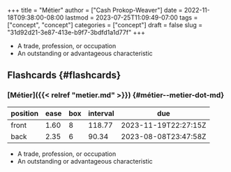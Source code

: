 +++
title = "Métier"
author = ["Cash Prokop-Weaver"]
date = 2022-11-18T09:38:00-08:00
lastmod = 2023-07-25T11:09:49-07:00
tags = ["concept", "concept"]
categories = ["concept"]
draft = false
slug = "31d92d21-3e87-413e-b9f7-3bdfd1a1d77f"
+++

-   A trade, profession, or occupation
-   An outstanding or advantageous characteristic


## Flashcards {#flashcards}


### [Métier]({{< relref "metier.md" >}}) {#métier--metier-dot-md}

| position | ease | box | interval | due                  |
|----------|------|-----|----------|----------------------|
| front    | 1.60 | 8   | 118.77   | 2023-11-19T22:27:15Z |
| back     | 2.35 | 6   | 90.34    | 2023-08-08T23:47:58Z |

-   A trade, profession, or occupation
-   An outstanding or advantageous characteristic
